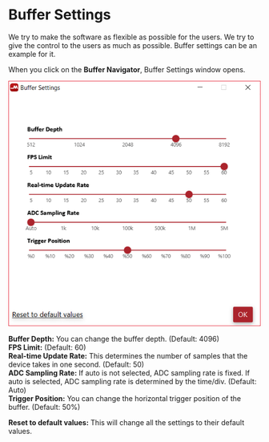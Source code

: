 # Buffer Settings

We try to make the software as flexible as possible for the users. We try to give the control to the users as much as possible. Buffer settings can be an example for it.

When you click on the **Buffer Navigator**, Buffer Settings window opens.

![](../../../../.gitbook/assets/image%20%289%29.png)

**Buffer Depth:** You can change the buffer depth. \(Default: 4096\)  
**FPS Limit:** \(Default: 60\)  
**Real-time Update Rate:** This determines the number of samples that the device takes in one second. \(Default: 50\)  
**ADC Sampling Rate:** If auto is not selected, ADC sampling rate is fixed. If auto is selected, ADC sampling rate is  determined by the time/div. \(Default: Auto\)  
**Trigger Position:** You can change the horizontal trigger position of the buffer. \(Default: 50%\)  
  
**Reset to default values:** This will change all the settings to their default values.

